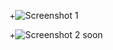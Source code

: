 +![Screenshot 1](https://raw.github.com/Soldy/piwui/master/screenshoots/2013.06.29.1.png)

+![Screenshot 2](https://raw.github.com/Soldy/piwui/master/screenshoots/2013.06.29.2.png) 
soon